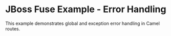 JBoss Fuse Example - Error Handling
===
This example demonstrates global and exception error handling in Camel routes.